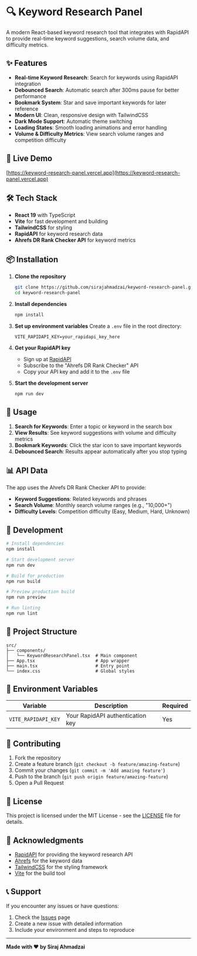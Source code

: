 # 🔍 Keyword Research Panel

A modern React-based keyword research tool that integrates with RapidAPI to provide real-time keyword suggestions, search volume data, and difficulty metrics.

## ✨ Features

- **Real-time Keyword Research**: Search for keywords using RapidAPI integration
- **Debounced Search**: Automatic search after 300ms pause for better performance
- **Bookmark System**: Star and save important keywords for later reference
- **Modern UI**: Clean, responsive design with TailwindCSS
- **Dark Mode Support**: Automatic theme switching
- **Loading States**: Smooth loading animations and error handling
- **Volume & Difficulty Metrics**: View search volume ranges and competition difficulty

## 🚀 Live Demo

[https://keyword-research-panel.vercel.app](https://keyword-research-panel.vercel.app)

## 🛠️ Tech Stack

- **React 19** with TypeScript
- **Vite** for fast development and building
- **TailwindCSS** for styling
- **RapidAPI** for keyword research data
- **Ahrefs DR Rank Checker API** for keyword metrics

## 📦 Installation

1. **Clone the repository**
   ```bash
   git clone https://github.com/sirajahmadzai/keyword-research-panel.git
   cd keyword-research-panel
   ```

2. **Install dependencies**
   ```bash
   npm install
   ```

3. **Set up environment variables**
   Create a `.env` file in the root directory:
   ```env
   VITE_RAPIDAPI_KEY=your_rapidapi_key_here
   ```

4. **Get your RapidAPI key**
   - Sign up at [RapidAPI](https://rapidapi.com)
   - Subscribe to the "Ahrefs DR Rank Checker" API
   - Copy your API key and add it to the `.env` file

5. **Start the development server**
   ```bash
   npm run dev
   ```

## 🎯 Usage

1. **Search for Keywords**: Enter a topic or keyword in the search box
2. **View Results**: See keyword suggestions with volume and difficulty metrics
3. **Bookmark Keywords**: Click the star icon to save important keywords
4. **Debounced Search**: Results appear automatically after you stop typing

## 📊 API Data

The app uses the Ahrefs DR Rank Checker API to provide:
- **Keyword Suggestions**: Related keywords and phrases
- **Search Volume**: Monthly search volume ranges (e.g., "10,000+")
- **Difficulty Levels**: Competition difficulty (Easy, Medium, Hard, Unknown)

## 🔧 Development

```bash
# Install dependencies
npm install

# Start development server
npm run dev

# Build for production
npm run build

# Preview production build
npm run preview

# Run linting
npm run lint
```

## 📁 Project Structure

```
src/
├── components/
│   └── KeywordResearchPanel.tsx  # Main component
├── App.tsx                       # App wrapper
├── main.tsx                      # Entry point
└── index.css                     # Global styles
```

## 🔐 Environment Variables

| Variable | Description | Required |
|----------|-------------|----------|
| `VITE_RAPIDAPI_KEY` | Your RapidAPI authentication key | Yes |

## 🤝 Contributing

1. Fork the repository
2. Create a feature branch (`git checkout -b feature/amazing-feature`)
3. Commit your changes (`git commit -m 'Add amazing feature'`)
4. Push to the branch (`git push origin feature/amazing-feature`)
5. Open a Pull Request

## 📝 License

This project is licensed under the MIT License - see the [LICENSE](LICENSE) file for details.

## 🙏 Acknowledgments

- [RapidAPI](https://rapidapi.com) for providing the keyword research API
- [Ahrefs](https://ahrefs.com) for the keyword data
- [TailwindCSS](https://tailwindcss.com) for the styling framework
- [Vite](https://vitejs.dev) for the build tool

## 📞 Support

If you encounter any issues or have questions:
1. Check the [Issues](https://github.com/sirajahmadzai/keyword-research-panel/issues) page
2. Create a new issue with detailed information
3. Include your environment and steps to reproduce

---

**Made with ❤️ by Siraj Ahmadzai**
